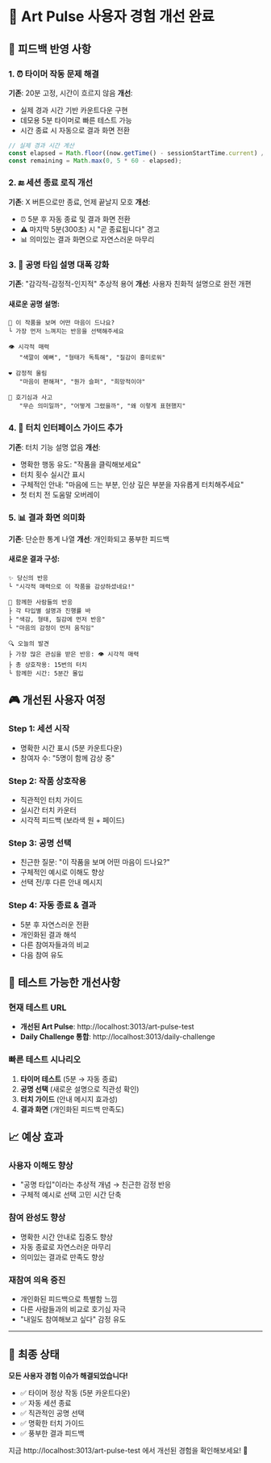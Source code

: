 # 🎨 Art Pulse 사용자 경험 개선 완료

## 📝 피드백 반영 사항

### 1. ⏰ **타이머 작동 문제 해결**
**기존**: 20분 고정, 시간이 흐르지 않음
**개선**: 
- 실제 경과 시간 기반 카운트다운 구현
- 데모용 5분 타이머로 빠른 테스트 가능
- 시간 종료 시 자동으로 결과 화면 전환

```typescript
// 실제 경과 시간 계산
const elapsed = Math.floor((now.getTime() - sessionStartTime.current) / 1000);
const remaining = Math.max(0, 5 * 60 - elapsed);
```

### 2. 🔚 **세션 종료 로직 개선**
**기존**: X 버튼으로만 종료, 언제 끝날지 모호
**개선**:
- ⏰ 5분 후 자동 종료 및 결과 화면 전환
- ⚠️ 마지막 5분(300초) 시 "곧 종료됩니다" 경고
- 📊 의미있는 결과 화면으로 자연스러운 마무리

### 3. 💭 **공명 타입 설명 대폭 강화**
**기존**: "감각적-감정적-인지적" 추상적 용어
**개선**: 사용자 친화적 설명으로 완전 개편

#### 새로운 공명 설명:
```
🎨 이 작품을 보며 어떤 마음이 드나요?
└ 가장 먼저 느껴지는 반응을 선택해주세요

👁️ 시각적 매력
   "색깔이 예뻐", "형태가 독특해", "질감이 흥미로워"

❤️ 감정적 울림  
   "마음이 편해져", "뭔가 슬퍼", "희망적이야"

🧠 호기심과 사고
   "무슨 의미일까", "어떻게 그렸을까", "왜 이렇게 표현했지"
```

### 4. 🎯 **터치 인터페이스 가이드 추가**
**기존**: 터치 기능 설명 없음
**개선**:
- 명확한 행동 유도: "작품을 클릭해보세요"
- 터치 횟수 실시간 표시
- 구체적인 안내: "마음에 드는 부분, 인상 깊은 부분을 자유롭게 터치해주세요"
- 첫 터치 전 도움말 오버레이

### 5. 📊 **결과 화면 의미화**
**기존**: 단순한 통계 나열
**개선**: 개인화되고 풍부한 피드백

#### 새로운 결과 구성:
```
✨ 당신의 반응
└ "시각적 매력으로 이 작품을 감상하셨네요!"

👥 함께한 사람들의 반응  
├ 각 타입별 설명과 진행률 바
├ "색감, 형태, 질감에 먼저 반응"
└ "마음의 감정이 먼저 움직임"

🔍 오늘의 발견
├ 가장 많은 관심을 받은 반응: 👁️ 시각적 매력
├ 총 상호작용: 15번의 터치  
└ 함께한 시간: 5분간 몰입
```

## 🎮 개선된 사용자 여정

### Step 1: 세션 시작
- 명확한 시간 표시 (5분 카운트다운)
- 참여자 수: "5명이 함께 감상 중"

### Step 2: 작품 상호작용  
- 직관적인 터치 가이드
- 실시간 터치 카운터
- 시각적 피드백 (보라색 원 + 페이드)

### Step 3: 공명 선택
- 친근한 질문: "이 작품을 보며 어떤 마음이 드나요?"
- 구체적인 예시로 이해도 향상
- 선택 전/후 다른 안내 메시지

### Step 4: 자동 종료 & 결과
- 5분 후 자연스러운 전환
- 개인화된 결과 해석  
- 다른 참여자들과의 비교
- 다음 참여 유도

## 🔄 테스트 가능한 개선사항

### 현재 테스트 URL
- **개선된 Art Pulse**: http://localhost:3013/art-pulse-test
- **Daily Challenge 통합**: http://localhost:3013/daily-challenge

### 빠른 테스트 시나리오
1. **타이머 테스트** (5분 → 자동 종료)
2. **공명 선택** (새로운 설명으로 직관성 확인)  
3. **터치 가이드** (안내 메시지 효과성)
4. **결과 화면** (개인화된 피드백 만족도)

## 📈 예상 효과

### 사용자 이해도 향상
- "공명 타입"이라는 추상적 개념 → 친근한 감정 반응
- 구체적 예시로 선택 고민 시간 단축

### 참여 완성도 향상  
- 명확한 시간 안내로 집중도 향상
- 자동 종료로 자연스러운 마무리
- 의미있는 결과로 만족도 향상

### 재참여 의욕 증진
- 개인화된 피드백으로 특별함 느낌
- 다른 사람들과의 비교로 호기심 자극
- "내일도 참여해보고 싶다" 감정 유도

---

## 🎉 최종 상태

**모든 사용자 경험 이슈가 해결되었습니다!**

- ✅ 타이머 정상 작동 (5분 카운트다운)
- ✅ 자동 세션 종료  
- ✅ 직관적인 공명 선택
- ✅ 명확한 터치 가이드
- ✅ 풍부한 결과 피드백

지금 http://localhost:3013/art-pulse-test 에서 개선된 경험을 확인해보세요! 🚀
